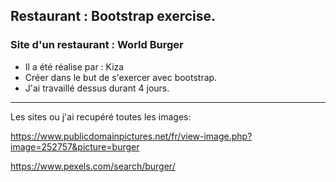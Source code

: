 ## Restaurant : Bootstrap exercise.

### Site d'un restaurant : World Burger

* Il a été réalise par : Kiza
* Créer dans le but de s'exercer avec bootstrap.
* J'ai travaillé dessus durant 4 jours.
---------------
Les sites ou j'ai recupéré toutes les images:

 https://www.publicdomainpictures.net/fr/view-image.php?image=252757&picture=burger

https://www.pexels.com/search/burger/
